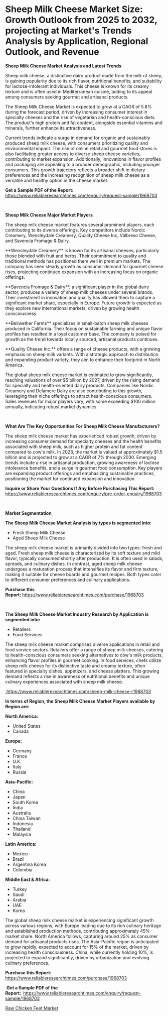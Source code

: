 <p><h1>Sheep Milk Cheese Market Size: Growth Outlook from 2025 to 2032, projecting at Market's Trends Analysis by Application, Regional Outlook, and Revenue</h1></p><p><strong>Sheep Milk Cheese Market Analysis and Latest Trends</strong></p>
<p><p>Sheep milk cheese, a distinctive dairy product made from the milk of sheep, is gaining popularity due to its rich flavor, nutritional benefits, and suitability for lactose-intolerant individuals. This cheese is known for its creamy texture and is often used in Mediterranean cuisine, adding to its appeal among consumers seeking gourmet and artisanal products.</p><p>The Sheep Milk Cheese Market is expected to grow at a CAGR of 5.8% during the forecast period, driven by increasing consumer interest in specialty cheeses and the rise of vegetarian and health-conscious diets. The product's high protein and fat content, alongside essential vitamins and minerals, further enhance its attractiveness. </p><p>Current trends indicate a surge in demand for organic and sustainably produced sheep milk cheese, with consumers prioritizing quality and environmental impact. The rise of online retail and gourmet food stores is also facilitating greater access to diverse sheep cheese varieties, contributing to market expansion. Additionally, innovations in flavor profiles and packaging are appealing to a broader demographic, including younger consumers. This growth trajectory reflects a broader shift in dietary preferences and the increasing recognition of sheep milk cheese as a versatile and healthy option in the cheese market.</p></p>
<p><strong>Get a Sample PDF of the Report:&nbsp;</strong> <a href="https://www.reliableresearchtimes.com/enquiry/request-sample/1968703?utm_campaign=2181&utm_medium=2&utm_source=Github&utm_content=ia&utm_term=07042025&utm_id=sheep-milk-cheese">https://www.reliableresearchtimes.com/enquiry/request-sample/1968703</a></p>
<p>&nbsp;</p>
<p><strong>Sheep Milk Cheese Major Market Players</strong></p>
<p><p>The sheep milk cheese market features several prominent players, each contributing to its diverse offerings. Key competitors include Nordic Creamery, Wensleydale Creamery, Quality Cheese Inc, Valbreso Cheese, and Savencia Fromage & Dairy.</p><p>**Wensleydale Creamery** is known for its artisanal cheeses, particularly those blended with fruit and herbs. Their commitment to quality and traditional methods has positioned them well in premium markets. The company has seen steady growth as consumer demand for gourmet cheese rises, projecting continued expansion with an increasing focus on organic offerings.</p><p>**Savencia Fromage & Dairy**, a significant player in the global dairy sector, produces a variety of sheep milk cheeses under several brands. Their investment in innovation and quality has allowed them to capture a significant market share, especially in Europe. Future growth is expected as they explore new international markets, driven by growing health consciousness.</p><p>**Bellwether Farms** specializes in small-batch sheep milk cheeses produced in California. Their focus on sustainable farming and unique flavor profiles has resulted in a loyal customer base. The company is poised for growth as the trend towards locally sourced, artisanal products continues.</p><p>**Quality Cheese Inc.** offers a range of cheese products, with a growing emphasis on sheep milk variants. With a strategic approach to distribution and expanding product variety, they aim to enhance their footprint in North America.</p><p>The global sheep milk cheese market is estimated to grow significantly, reaching valuations of over $5 billion by 2027, driven by the rising demand for specialty and health-oriented dairy products. Companies like Nordic Creamery and Delamere Dairy are also contributing to this growth, leveraging their niche offerings to attract health-conscious consumers. Sales revenues for major players vary, with some exceeding $100 million annually, indicating robust market dynamics.</p></p>
<p>&nbsp;</p>
<p><strong>What Are The Key Opportunities For Sheep Milk Cheese Manufacturers?</strong></p>
<p><p>The sheep milk cheese market has experienced robust growth, driven by increasing consumer demand for specialty cheeses and the health benefits associated with sheep milk, such as higher protein and fat content compared to cow's milk. In 2023, the market is valued at approximately $1.5 billion and is projected to grow at a CAGR of 7% through 2030. Emerging trends include a rise in artisanal production, growing awareness of lactose intolerance benefits, and a surge in gourmet food consumption. Key players are expanding product offerings and emphasizing sustainable practices, positioning the market for continued expansion and innovation.</p></p>
<p><strong>Inquire or Share Your Questions If Any Before Purchasing This Report:</strong> <a href="https://www.reliableresearchtimes.com/enquiry/pre-order-enquiry/1968703?utm_campaign=2181&utm_medium=2&utm_source=Github&utm_content=ia&utm_term=07042025&utm_id=sheep-milk-cheese">https://www.reliableresearchtimes.com/enquiry/pre-order-enquiry/1968703</a></p>
<p>&nbsp;</p>
<p><strong>Market Segmentation</strong></p>
<p><strong>The Sheep Milk Cheese Market Analysis by types is segmented into:</strong></p>
<p><ul><li>Fresh Sheep Milk Cheese</li><li>Aged Sheep Milk Cheese</li></ul></p>
<p><p>The sheep milk cheese market is primarily divided into two types: fresh and aged. Fresh sheep milk cheese is characterized by its soft texture and mild flavor, typically consumed shortly after production. It is often used in salads, spreads, and culinary dishes. In contrast, aged sheep milk cheese undergoes a maturation process that intensifies its flavor and firm texture, making it suitable for cheese boards and gourmet recipes. Both types cater to different consumer preferences and culinary applications.</p></p>
<p><strong>Purchase this Report:&nbsp;</strong><a href="https://www.reliableresearchtimes.com/purchase/1968703?utm_campaign=2181&utm_medium=2&utm_source=Github&utm_content=ia&utm_term=07042025&utm_id=sheep-milk-cheese">https://www.reliableresearchtimes.com/purchase/1968703</a></p>
<p>&nbsp;</p>
<p><strong>The Sheep Milk Cheese Market Industry Research by Application is segmented into:</strong></p>
<p><ul><li>Retailers</li><li>Food Services</li></ul></p>
<p><p>The sheep milk cheese market comprises diverse applications in retail and food service sectors. Retailers offer a range of sheep milk cheeses, catering to health-conscious consumers seeking alternatives to cow's milk products, enhancing flavor profiles in gourmet cooking. In food services, chefs utilize sheep milk cheese for its distinctive taste and creamy texture, often featured in specialty dishes, appetizers, and cheese platters. This growing demand reflects a rise in awareness of nutritional benefits and unique culinary experiences associated with sheep milk cheese.</p></p>
<p><a href="https://www.reliableresearchtimes.com/sheep-milk-cheese-r1968703?utm_campaign=2181&utm_medium=2&utm_source=Github&utm_content=ia&utm_term=07042025&utm_id=sheep-milk-cheese">&nbsp;https://www.reliableresearchtimes.com/sheep-milk-cheese-r1968703</a></p>
<p><strong>In terms of Region, the Sheep Milk Cheese Market Players available by Region are:</strong></p>
<p>
    <p> <strong> North America: </strong>
        <ul>
            <li>United States</li>
            <li>Canada</li>
        </ul>
        </p> 
    <p> <strong> Europe: </strong>
        <ul>
            <li>Germany</li>
            <li>France</li>
            <li>U.K.</li>
            <li>Italy</li>
            <li>Russia</li>
        </ul>
        </p> 
    <p> <strong> Asia-Pacific: </strong>
        <ul>
            <li>China</li>
            <li>Japan</li>
            <li>South Korea</li>
            <li>India</li>
            <li>Australia</li>
            <li>China Taiwan</li>
            <li>Indonesia</li>
            <li>Thailand</li>
            <li>Malaysia</li>
        </ul>
        </p> 
    <p> <strong> Latin America: </strong>
        <ul>
            <li>Mexico</li>
            <li>Brazil</li>
            <li>Argentina Korea</li>
            <li>Colombia</li>
        </ul>
        </p> 
    <p> <strong> Middle East & Africa: </strong>
        <ul>
            <li>Turkey</li>
            <li>Saudi</li>
            <li>Arabia</li>
            <li>UAE</li>
            <li>Korea</li>
        </ul>
    </p>
    </p>
<p><p>The global sheep milk cheese market is experiencing significant growth across various regions, with Europe leading due to its rich culinary heritage and established production methods, contributing approximately 45% market share. North America follows, capturing around 25% as consumer demand for artisanal products rises. The Asia-Pacific region is anticipated to grow rapidly, expected to account for 15% of the market, driven by increasing health consciousness. China, while currently holding 10%, is projected to expand significantly, driven by urbanization and evolving culinary preferences.</p></p>
<p><strong>Purchase this Report: </strong><a href="https://www.reliableresearchtimes.com/purchase/1968703?utm_campaign=2181&utm_medium=2&utm_source=Github&utm_content=ia&utm_term=07042025&utm_id=sheep-milk-cheese">https://www.reliableresearchtimes.com/purchase/1968703</a></p>
<p>&nbsp;<strong>Get a Sample PDF of the Report:&nbsp;&nbsp;</strong><a href="https://www.reliableresearchtimes.com/enquiry/request-sample/1968703?utm_campaign=2181&utm_medium=2&utm_source=Github&utm_content=ia&utm_term=07042025&utm_id=sheep-milk-cheese">https://www.reliableresearchtimes.com/enquiry/request-sample/1968703</a></p>
<p><strong></strong></p>
<p><p><a href="https://github.com/AshikRahman991/Market-Research-Report-List-2/blob/main/raw-chicken-feet-market.md?utm_campaign=2181&utm_medium=2&utm_source=Github&utm_content=ia&utm_term=07042025&utm_id=sheep-milk-cheese">Raw Chicken Feet Market</a></p></p>